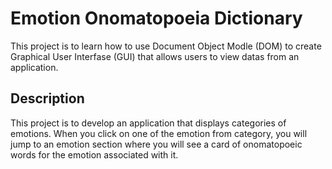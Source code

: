 # Emotion Onomatopoeia Dictionary

This project is to learn how to use Document Object Modle (DOM) to create Graphical User Interfase (GUI) that allows users to view datas from an application.

## Description

This project is to develop an application that displays categories of emotions.
When you click on one of the emotion from category, you will jump to an emotion section where you will see a card of onomatopoeic words for the emotion associated with it. 
